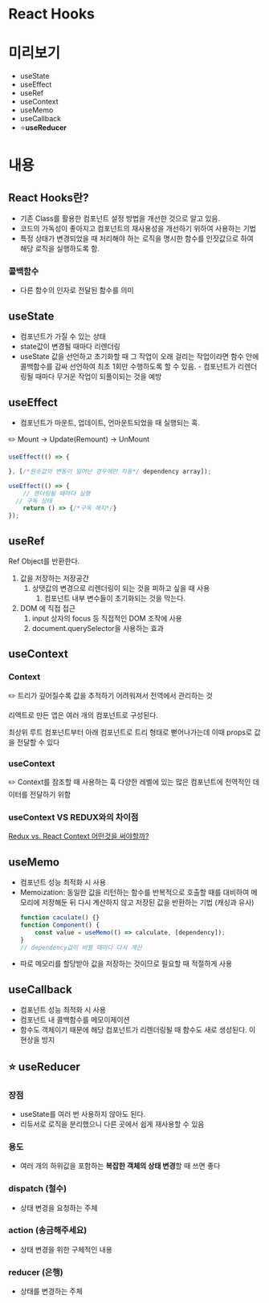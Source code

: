 # React Hooks

# 미리보기

-   useState
-   useEffect
-   useRef
-   useContext
-   useMemo
-   useCallback
-   ⭐**useReducer**

# 내용

## React Hooks란?

-   기존 Class를 활용한 컴포넌트 설정 방법을 개선한 것으로 알고 있음.
-   코드의 가독성이 좋아지고 컴포넌트의 재사용성을 개선하기 위하여 사용하는 기법
-   특정 상태가 변경되었을 때 처리해야 하는 로직을 명시한 함수를 인잣값으로 하여 해당 로직을 실행하도록 함.

### 콜백함수

-   다른 함수의 인자로 전달된 함수를 의미

## useState

-   컴포넌트가 가질 수 있는 상태
-   state값이 변경될 때마다 리렌더링
-   useState 값을 선언하고 초기화할 때 그 작업이 오래 걸리는 작업이라면
    함수 안에 콜백함수를 감싸 선언하여 최초 1회만 수행하도록 할 수 있음. - 컴포넌트가 리렌더링될 때마다 무거운 작업이 되풀이되는 것을 예방

## useEffect

-   컴포넌트가 마운트, 업데이트, 언마운트되었을 때 실행되는 훅.

<aside>
✏️ Mount → Update(Remount) → UnMount

</aside>

```jsx
useEffect(() => {

}, [/*원솟값의 변동이 일어난 경우에만 작동*/ dependency array]);

useEffect(() => {
	// 렌더링될 때마다 실행
  // 구독 상태
	return () => {/*구독 해지*/}
});
```

## useRef

Ref Object를 반환한다.

1. 값을 저장하는 저장공간
    1. 상탯값의 변경으로 리렌더링이 되는 것을 피하고 싶을 때 사용
        1. 컴포넌트 내부 변수들이 초기화되는 것을 막는다.
2. DOM 에 직접 접근
    1. input 상자의 focus 등 직접적인 DOM 조작에 사용
    2. document.querySelector을 사용하는 효과

## useContext

### Context

<aside>
✏️ 트리가 깊어질수록 값을 추적하기 어려워져서 전역에서 관리하는 것

리액트로 만든 앱은 여러 개의 컴포넌트로 구성된다.

최상위 루트 컴포넌트부터 아래 컴포넌트로 트리 형태로 뻗어나가는데 이때 props로 값을 전달할 수 있다

</aside>

### useContext

<aside>
✏️ Context를 참조할 때 사용하는 훅
다양한 레벨에 있는 많은 컴포넌트에 전역적인 데이터를 전달하기 위함

</aside>

### useContext VS REDUX와의 차이점

[Redux vs. React Context 어떤것을 써야할까?](https://slee2540.tistory.com/59)

## useMemo

-   컴포넌트 성능 최적화 시 사용
-   Memoization: 동일한 값을 리턴하는 함수를 반복적으로 호출할 때를 대비하여 메모리에 저장해둔 뒤 다시 계산하지 않고 저장된 값을 반환하는 기법 (캐싱과 유사)
    ```jsx
    function caculate() {}
    function Component() {
        const value = useMemo(() => calculate, [dependency]);
    }
    // dependency값이 바뀔 때마다 다시 계산
    ```
-   따로 메모리를 할당받아 값을 저장하는 것이므로 필요할 때 적절하게 사용

## useCallback

-   컴포넌트 성능 최적화 시 사용
-   컴포넌트 내 콜백함수를 메모이제이션
-   함수도 객체이기 때문에 해당 컴포넌트가 리렌더링될 때 함수도 새로 생성된다. 이 현상을 방지

## ⭐ useReducer

### 장점

-   useState를 여러 번 사용하지 않아도 된다.
-   리듀서로 로직을 분리했으니 다른 곳에서 쉽게 재사용할 수 있음

### 용도

-   여러 개의 하위값을 포함하는 **복잡한 객체의 상태 변경**할 때 쓰면 좋다

### dispatch (철수)

-   상태 변경을 요청하는 주체

### action (송금해주세요)

-   상태 변경을 위한 구체적인 내용

### reducer (은행)

-   상태를 변경하는 주체
